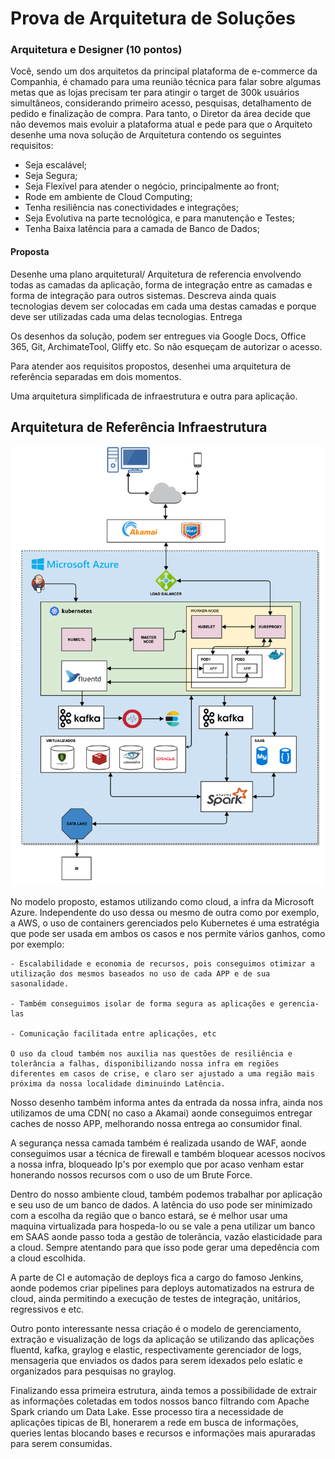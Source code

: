 # Prova de Arquitetura de Soluções

### Arquitetura e Designer (10 pontos)
Você, sendo um dos arquitetos da principal plataforma de e-commerce da Companhia, é chamado para uma reunião técnica para falar sobre algumas metas que as lojas precisam ter para atingir o target de 300k usuários simultâneos, considerando primeiro acesso, pesquisas, detalhamento de pedido e finalização de compra. Para tanto, o Diretor da área decide que não devemos mais evoluir a plataforma atual e pede para que o Arquiteto desenhe uma nova solução de Arquitetura contendo os seguintes requisitos:
- Seja escalável;
- Seja Segura;
- Seja Flexível para atender o negócio, principalmente ao front;
- Rode em ambiente de Cloud Computing;
- Tenha resiliência nas conectividades e integrações;
- Seja Evolutiva na parte tecnológica, e para manutenção e Testes;
- Tenha Baixa latência para a camada de Banco de Dados;

#### Proposta
Desenhe uma plano arquitetural/ Arquitetura de referencia envolvendo todas as camadas da aplicação, forma de integração entre as camadas e forma de integração para outros sistemas. Descreva ainda quais tecnologias devem ser colocadas em cada uma destas camadas e porque deve ser utilizadas cada uma delas tecnologias.
Entrega

Os desenhos da solução, podem ser entregues via Google Docs, Office 365, Git, ArchimateTool, Gliffy etc. So não esqueçam de autorizar o acesso.

Para atender aos requisitos propostos, desenhei uma arquitetura de referência separadas em dois momentos.

Uma arquitetura simplificada de infraestrutura e outra para aplicação.

## Arquitetura de Referência Infraestrutura

![](/img/ARQ1-1.png)

No modelo proposto, estamos utilizando como cloud, a infra da Microsoft Azure. Independente do uso dessa ou mesmo de outra como por exemplo, a  AWS, o uso de containers gerenciados pelo Kubernetes é uma estratégia que pode ser usada em ambos os casos e nos permite vários ganhos, como por exemplo:

	- Escalabilidade e economia de recursos, pois conseguimos otimizar a utilização dos mesmos baseados no uso de cada APP e de sua sasonalidade.

	- Também conseguimos isolar de forma segura as aplicações e gerencia-las

	- Comunicação facilitada entre aplicações, etc

	O uso da cloud também nos auxilia nas questões de resiliência e tolerância a falhas, disponibilizando nossa infra em regiões diferentes em casos de crise, e claro ser ajustado a uma região mais próxima da nossa localidade diminuindo Latência.

Nosso desenho também informa antes da entrada da nossa infra, ainda nos utilizamos de uma CDN( no caso a Akamai) aonde conseguimos entregar caches de nosso APP, melhorando nossa entrega ao consumidor final.


A segurança nessa camada também é realizada usando de WAF, aonde conseguimos usar a técnica de firewall e também bloquear acessos nocivos a nossa infra, bloqueado Ip's por exemplo que por acaso venham estar honerando nossos recursos com o uso de um Brute Force.

Dentro do nosso ambiente cloud, também podemos trabalhar por aplicação e seu uso de um banco de dados. A latência do uso pode ser minimizado com a escolha da região que o banco estará, se é melhor usar uma maquina virtualizada para hospeda-lo ou se vale a pena utilizar um banco em SAAS aonde passo toda a gestão de tolerãncia, vazão elasticidade para a cloud. Sempre atentando para que isso pode gerar uma depedência com a cloud escolhida. 

A parte de CI e automação de deploys fica a cargo do famoso Jenkins, aonde podemos criar pipelines para deploys automatizados na estrura de cloud, ainda permitindo a execução de testes de integração, unitários, regressivos e etc.

Outro ponto interessante nessa criação é o modelo de gerenciamento, extração e visualização de logs da aplicação se utilizando das aplicações fluentd, kafka, graylog e elastic, respectivamente gerenciador de logs, mensageria que enviados os dados para serem idexados pelo eslatic e organizados para pesquisas no graylog.


Finalizando essa primeira estrutura, ainda temos a possibilidade de extrair as informações coletadas em todos nossos banco filtrando com Apache Spark criando um Data Lake. Esse processo tira a necessidade de aplicações tipicas de BI, honerarem a rede em busca de informações, queries lentas blocando bases e recursos e informações mais apuraradas para serem consumidas.

